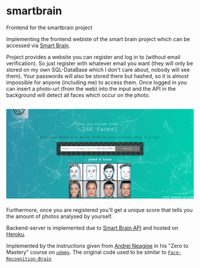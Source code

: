 # smartbrain
Frontend for the smartbrain project

Implementing the frontend webiste of the smart brain project which can be accessed via <a href="https://papstchaka.github.io/smartbrain/" target="_blank">Smart Brain</a>.

Project provides a website you can register and log in to (without email verification). So just register with whatever email you want (they will only be stored on my own SQL-DataBase which I don't care about, nobody will see them). Your passwords will also be stored there but hashed, so it is almost impossible for anyone (including me) to access them. Once logged in you can insert a photo-url (from the web) into the input and the API in the background will detect all faces which occur on the photo. 
<h2 align="center">
  <img src=src/example.PNG alt="Smart Brain" width="800px" />
</h2>


Furthermore, once you are registered you'll get a unique score that tells you the amount of photos analysed by yourself.

Backend-server is implemented due to <a href="https://github.com/papstchaka/smartbrain-api" target="_blank">Smart Brain API</a> and hosted on <a href="https://www.heroku.com/" target="_blank">Heroku</a>.

Implemented by the instructions given from <a href="https://github.com/aneagoie" target="_blank">Andrei Neagioe</a> in his "Zero to Mastery" course on [`udemy`](https://www.udemy.com/). The original code used to be similar to [`Face-Recognition-Brain`](https://github.com/aneagoie/face-recognition-brain)